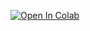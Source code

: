 
  <a href="https://colab.research.google.com/github/rdpmakers/freeroot-KVM/blob/main/BootUbuntu22-GDrive.ipynb" target="_parent"><img src="https://colab.research.google.com/assets/colab-badge.svg" alt="Open In Colab"></a>
